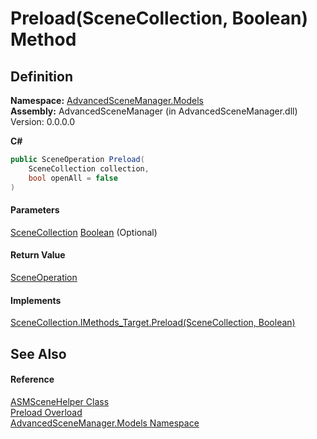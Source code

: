 # Preload(SceneCollection, Boolean) Method

## Definition

**Namespace:** [AdvancedSceneManager.Models](N_AdvancedSceneManager_Models.md)\
**Assembly:** AdvancedSceneManager (in AdvancedSceneManager.dll) Version: 0.0.0.0

**C#**

```c#
public SceneOperation Preload(
	SceneCollection collection,
	bool openAll = false
)
```

#### Parameters

&#x20; [SceneCollection](T_AdvancedSceneManager_Models_SceneCollection.md)   [Boolean](https://learn.microsoft.com/dotnet/api/system.boolean)  (Optional)&#x20;

#### Return Value

[SceneOperation](T_AdvancedSceneManager_Core_SceneOperation.md)

#### Implements

[SceneCollection.IMethods\_Target.Preload(SceneCollection, Boolean)](M_AdvancedSceneManager_Models_SceneCollection_IMethods_Target_Preload.md)

## See Also

#### Reference

[ASMSceneHelper Class](T_AdvancedSceneManager_Models_ASMSceneHelper.md)\
[Preload Overload](Overload_AdvancedSceneManager_Models_ASMSceneHelper_Preload.md)\
[AdvancedSceneManager.Models Namespace](N_AdvancedSceneManager_Models.md)

